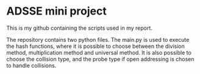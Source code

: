 # ADSSE mini project
This is my github containing the scripts used in my report.

The repository contains two python files. The main.py is used to execute the hash functions, where it is possible to choose between the division method, multiplication method and universal method.
It is also possible to choose the collision type, and the probe type if open addressing is chosen to handle collisions.
